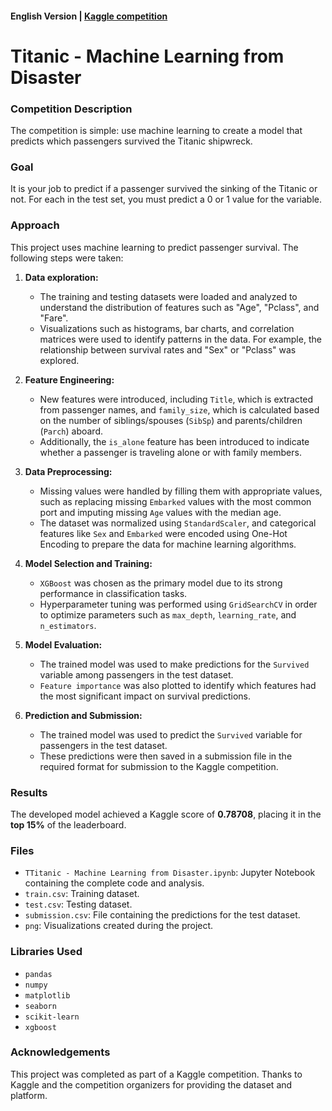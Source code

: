 #### English Version | [Kaggle competition](https://www.kaggle.com/competitions/titanic)

# Titanic - Machine Learning from Disaster

### Competition Description

The competition is simple: use machine learning to create a model that predicts which passengers survived the Titanic shipwreck.

### Goal

It is your job to predict if a passenger survived the sinking of the Titanic or not. For each in the test set, you must predict a 0 or 1 value for the variable.

### Approach

This project uses machine learning to predict passenger survival. The following steps were taken:

1. **Data exploration:**
   - The training and testing datasets were loaded and analyzed to understand the distribution of features such as "Age", "Pclass", and "Fare".
   - Visualizations such as histograms, bar charts, and correlation matrices were used to identify patterns in the data. For example, the relationship between survival rates and "Sex" or "Pclass" was explored.

2. **Feature Engineering:**
   - New features were introduced, including `Title`, which is extracted from passenger names, and `family_size`, which is calculated based on the number of siblings/spouses (`SibSp`) and parents/children (`Parch`) aboard.
   - Additionally, the `is_alone` feature has been introduced to indicate whether a passenger is traveling alone or with family members.

3. **Data Preprocessing:**
   - Missing values were handled by filling them with appropriate values, such as replacing missing `Embarked` values with the most common port and imputing missing `Age` values with the median age.
   - The dataset was normalized using `StandardScaler`, and categorical features like `Sex` and `Embarked` were encoded using One-Hot Encoding to prepare the data for machine learning algorithms.

4. **Model Selection and Training:**
   - `XGBoost` was chosen as the primary model due to its strong performance in classification tasks. 
   - Hyperparameter tuning was performed using `GridSearchCV` in order to optimize parameters such as `max_depth`, `learning_rate`, and `n_estimators`.

5. **Model Evaluation:**
   - The trained model was used to make predictions for the `Survived` variable among passengers in the test dataset. 
   - `Feature importance` was also plotted to identify which features had the most significant impact on survival predictions.

6. **Prediction and Submission:**
   - The trained model was used to predict the `Survived` variable for passengers in the test dataset.
   - These predictions were then saved in a submission file in the required format for submission to the Kaggle competition.
     
### Results

The developed model achieved a Kaggle score of **0.78708**, placing it in the **top 15%** of the leaderboard.

### Files

- `TTitanic - Machine Learning from Disaster.ipynb`: Jupyter Notebook containing the complete code and analysis.
- `train.csv`: Training dataset.
- `test.csv`: Testing dataset.
- `submission.csv`: File containing the predictions for the test dataset.
- `png`: Visualizations created during the project.

### Libraries Used

- `pandas`
- `numpy`
- `matplotlib`
- `seaborn`
- `scikit-learn`
- `xgboost`

### Acknowledgements

This project was completed as part of a Kaggle competition. Thanks to Kaggle and the competition organizers for providing the dataset and platform.
